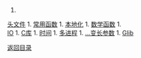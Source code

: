 1. 
[头文件](C_h_file.md)
1. 
[常用函数](fun.md)
1. 
[本地化](locale.md)
1. 
[数学函数](math.md)
1.  
[IO](stdio.md)
1. 
[C库](stdlib.md)
1. 
[时间](time.md)
1. 
[多进程](thread.md)
1. 
[...变长参数](para.md)
1. 
[Glib](glib.md)


[返回目录](../README.md)